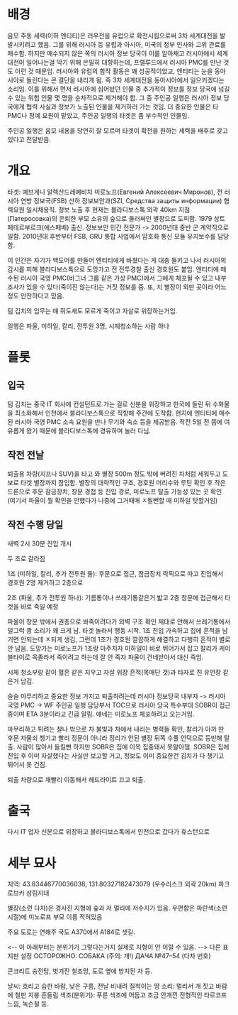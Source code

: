 # 배경
음모 주동 세력(이하 엔티티)은 러우전을 유럽으로 확전시킴으로써 3차 세계대전을 발발시키려고 했음. 그를 위해 러시아 등 유럽과 아시아, 미국의 정부 인사와 고위 관료를 매수함.
하지만 매수되지 않은 쪽의 러시아 정보 당국이 이를 알아채고 러시아에서 세계대전이 일어나는걸 막기 위해 은밀히 대항하는데, 프렐루드에서 러시아 PMC를 만난 것도 이런 것 때문임.
러시아와 유럽의 합작 활동은 꽤 성공적이었고, 엔티티는 눈을 동아시아로 돌린다는 큰 결단을 내리게 됨. 즉 3차 세계대전을 동아시아에서 일으키겠다는 소리임. 
이를 위해서 먼저 러시아에 심어놨던 인물 중 추가적이 정보를 정보 당국에 넘길 수 있는 위험 인물 몇 명을 순차적으로 제거해야 함. 그 중 주인공 일행은 러시아 정보 당국에게 협력 사실과 정보가 노출된 인물을 제거하러 가는 것임. 더 중요한 인물은 타 PMC나 정예 요원이 맡았고, 주인공 일행의 타겟은 좀 부수적인 인물임. 

주인공 일행은 음모 내용을 당연히 잘 모르며 타겟이 확전을 원하는 세력을 배후로 갖고 있다고 전달받음.


# 개요
타겟: 예브게니 알렉산드레예비치 미로노프(Евгений Алексеевич Миронов), 전 러시아 연방 정보국(FSB) 산하 정보보안과(SZI, Средства защиты информации) 협력요원 일시채용직. 정보 노출 후 현재는 블라디보스톡 외곽 40km 지점(Патеросовка)의 은퇴한 부모 소유의 숲으로 둘러싸인 별장으로 도피함.
1979 상트페테르부르크(에스페베) 출신.
정보보안 민간 전문가 -> 2000년대 중반 군 계약직으로 일함.
2010년대 후반부터 FSB, GRU 통합 사업에서 암호화 통신 모듈 유지보수를 담당함.

이 인간은 자기가 백도어를 만들어 엔티티에게 바쳤다는 게 대충 들키고 나서 러시아의 감시를 피해 블라디보스톡으로 도망가고 전 전투경찰 출신 경호원도 붙임. 엔티티에 매수된 러시아 국영 PMC(바그너 그룹 같은 가상 PMC)에서 그에게 체포될 수 있고 내부조사가 있을 수 있다(죽이진 않는다)는 거짓 정보를 줌. 또, 지 별장이 외딴 곳이라 어느정도 안전하다고 믿음.

팀 김치의 임무는 얘 쥐도새도 모르게 죽이고 자살로 위장하는거임.

일행은 파울, 미하일, 칼리, 전투원 3명, 시체청소하는 사람 하나

# 플롯

## 입국
팀 김치는 중국 IT 회사에 컨설턴트로 가는 걸로 신분을 위장하고 한국에 들린 뒤 수화물을 최소화해서 인천에서 블라디보스톡으로 직항해 주간에 도착함. 현지에 엔티티에 매수된 러시아 국영 PMC 소속 요원을 만나 무기와 숙소 등을 제공받음. 작전 5일 전 쯤에 여유롭게 왔기 때문에 블라디보스톡에 경유하며 놀러 다님.

## 작전 전날
퇴출용 차량(지프나 SUV)을 타고 와 별장 500m 정도 밖에 버려진 차처럼 세워두고 도보로 타겟 별장까지 잠입함. 
별장의 대략적인 구조, 경호원 머리수와 루틴 확인 후 작은 드론으로 후문 잠금장치, 창문 경첩 등 진입 경로, 미로노프 탈출 가능성 있는 곳 확인
(여기서 파울이 뭘 확인을 안했다가 나중에 그거때매 ㅈ될뻔할 때 미하일 탓할거임)

## 작전 수행 당일
새벽 2시 30분 진입 개시

두 조로 갈라짐

1조 (미하일, 칼리, 추가 전투원 둘): 후문으로 접근, 잠금장치 락픽으로 따고 진입해서 경호원 2명 제거하고 2층으로

2조 (파울, 추가 전투원 하나): 기름통이나 쓰레기통같은거 밟고 2층 창문에 접근해서 타겟을 바로 죽일 예정

파울이 창문 밖에서 권총으로 쏴죽이려다가 외벽 구조 확인 제대로 안해서 쓰레기통에서 덜그럭 쾅 소리가 꽤 크게 남. 타겟 놀라서 행동 시작. 1조 진입 가속하고 집에 흔적을 남기면 안되는데 ㅈ되게 생김, 그런데 1조가 경호원 깔끔하게 해결하고 다행히 흔적이 별로 안 남음. 도망가는 미로노프가 1조랑 마주치자 미하일이 바로 뛰어가서 잡고 칼리가 케이블타이로 목졸라서 죽이려고 하는데 잘 안 죽자 파울이 건네받아서 대신 죽임. 

시체 청소부랑 같이 혈흔 같은 지우고 자살 위장 흔적(목매단 것)과 타자로 친 유언장 같은거 남김.

슬슬 마무리하고 중요한 정보 가지고 퇴출하려는데 러시아 정보당국 내부자 -> 러시아 국영 PMC -> WF 주인공 일행 담당부서 TOC으로 러시아 당국 특수부대 SOBR이 접근 중이며 ETA 3분이라고 긴급 알림. 얘네는 미로노프 체포하려고 오는거임.

마무리하고 튀려는 찰나 밖으로 차 불빛과 차에서 내리는 병력들 확인, 칼리가 아까 딴 후문 자물쇠 챙기고 빨리 정문이 아니라 정리가 안된 별장 뒤쪽 수풀 언덕으로 등반해 탈출. 사람이 많아서 들킬뻔 하지만 SOBR은 집에 이목 집중돼서 못알아챔. SOBR은 집에 진입 후 이미 자살했다는 사실만 보고할 거고, 정보도 이미 중요한건 김치가 다 챙기고 튀어서 못 건짐.

퇴출 차량으로 재빨리 이동해서 헤드라이트 끄고 퇴출.

# 출국
다시 IT 업자 신분으로 위장하고 블라디보스톡에서 인천으로 갔다가 휴스턴으로

# 세부 묘사
지역: 43.83446770036038, 131.80327182473079 (우수리스크 외곽 20km) 파크로브카
삼림지대

별장(소련 다차)은 경사진 지형에 숲과 저 멀리에 저수지가 있음. 우편함은 파란색(소련 시절)에 미노로프 부모 이름 적혀있음

주요 도로는 연해주 국도 A370에서 A184로 샛길.

<-- 이 아래부터는 분위기가 그렇다는거지 실제로 지형이 안 이럴 수 있음. -->
다른 표지판 설정
ОСТОРОЖНО: СОБАКА (주의: 개!)
ДАЧА №47–54 (다차 번호)

콘크리트 송전탑, 벗겨진 철조망, 도로 옆에 방치된 차 등.

날씨: 흐리고 습한 바람, 낮은 구름, 전날 비내려 질척이는 땅
소리: 멀리서 개 짓고 바람에 철판 지붕 흔들림
색조(분위기): 푸른 색조에 어둡고 조금 안개낀 전형적인 타르코프 느낌, 녹슨철 등.